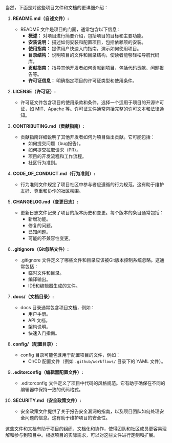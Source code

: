 当然，下面是对这些项目文件和文档的更详细介绍：

1. **README.md（自述文件）:**
    - README 文件是项目的门面，通常包含以下信息：
        - **概述：** 对项目进行简要介绍，包括项目的目标和主要功能。
        - **安装说明：** 描述如何安装和配置项目，包括依赖项的安装。
        - **使用指南：** 提供用户快速入门指南，演示如何使用项目。
        - **目录结构：** 说明项目的文件和目录结构，使读者能够轻松导航代码库。
        - **贡献指南：** 指导其他开发者如何贡献到项目，包括代码贡献、问题报告等。
        - **许可证信息：** 明确指定项目的许可证类型和使用条件。

2. **LICENSE（许可证）:**
    - 许可证文件包含项目的使用条款和条件。选择一个适用于项目的开源许可证，如 MIT、Apache 等。许可证文件通常包括完整的许可文本和法律通知。

3. **CONTRIBUTING.md（贡献指南）:**
    - 贡献指南详细说明了其他开发者如何为项目做出贡献。它可能包括：
        - 如何提交问题（bug报告）。
        - 如何提交拉取请求（PR）。
        - 项目的开发流程和工作流程。
        - 社区行为准则。

4. **CODE_OF_CONDUCT.md（行为准则）:**
    - 行为准则文件规定了项目社区中参与者应遵循的行为规范。这有助于维护友好、尊重和协作的社区氛围。

5. **CHANGELOG.md（变更日志）:**
    - 更新日志文件记录了项目的版本历史和变更。每个版本的条目通常包括：
        - 新增功能。
        - 修复的问题。
        - 已知问题。
        - 可能的不兼容性变更。

6. **.gitignore（Git忽略文件）:**
    - .gitignore 文件定义了哪些文件和目录应该被Git版本控制系统忽略。这通常包括：
        - 临时文件和目录。
        - 编译输出。
        - IDE和编辑器生成的文件。

7. **docs/（文档目录）:**
    - docs 目录通常包含项目文档，例如：
        - 用户手册。
        - API 文档。
        - 架构说明。
        - 快速入门指南。

8. **config/（配置目录）:**
    - config 目录可能包含用于配置项目的文件，例如：
        - CI/CD 配置文件（例如 `.github/workflows/` 目录下的 YAML 文件）。

9. **.editorconfig（编辑器配置文件）:**
    - .editorconfig 文件定义了项目中代码的风格规范。它有助于确保在不同的编辑器中保持一致的代码格式。

10. **SECURITY.md（安全政策文件）:**
    - 安全政策文件提供了关于报告安全漏洞的指南，以及项目团队如何处理安全问题的信息。这有助于维护项目的安全性。

这些文件和文档有助于项目的组织、文档化和协作，使得团队和社区成员更容易理解和参与到项目中。根据项目的实际需求，可以对这些文件进行定制和扩展。

